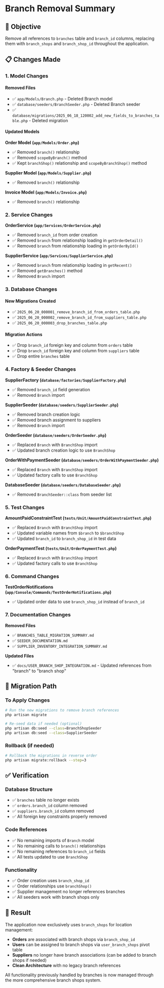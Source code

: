 # Branch Removal Summary

## 🎯 **Objective**
Remove all references to `branches` table and `branch_id` columns, replacing them with `branch_shops` and `branch_shop_id` throughout the application.

## 📋 **Changes Made**

### **1. Model Changes**

#### **Removed Files**
- ✅ `app/Models/Branch.php` - Deleted Branch model
- ✅ `database/seeders/BranchSeeder.php` - Deleted Branch seeder
- ✅ `database/migrations/2025_06_18_120002_add_new_fields_to_branches_table.php` - Deleted migration

#### **Updated Models**

**Order Model (`app/Models/Order.php`)**
- ✅ Removed `branch()` relationship
- ✅ Removed `scopeByBranch()` method
- ✅ Kept `branchShop()` relationship and `scopeByBranchShop()` method

**Supplier Model (`app/Models/Supplier.php`)**
- ✅ Removed `branch()` relationship

**Invoice Model (`app/Models/Invoice.php`)**
- ✅ Removed `branch()` relationship

### **2. Service Changes**

**OrderService (`app/Services/OrderService.php`)**
- ✅ Removed `branch_id` from order creation
- ✅ Removed `branch` from relationship loading in `getOrderDetail()`
- ✅ Removed `branch` from relationship loading in `getOrderById()`

**SupplierService (`app/Services/SupplierService.php`)**
- ✅ Removed `branch` from relationship loading in `getRecent()`
- ✅ Removed `getBranches()` method
- ✅ Removed `Branch` import

### **3. Database Changes**

#### **New Migrations Created**
- ✅ `2025_06_20_000001_remove_branch_id_from_orders_table.php`
- ✅ `2025_06_20_000002_remove_branch_id_from_suppliers_table.php`
- ✅ `2025_06_20_000003_drop_branches_table.php`

#### **Migration Actions**
- ✅ Drop `branch_id` foreign key and column from `orders` table
- ✅ Drop `branch_id` foreign key and column from `suppliers` table
- ✅ Drop entire `branches` table

### **4. Factory & Seeder Changes**

**SupplierFactory (`database/factories/SupplierFactory.php`)**
- ✅ Removed `branch_id` field generation
- ✅ Removed `Branch` import

**SupplierSeeder (`database/seeders/SupplierSeeder.php`)**
- ✅ Removed branch creation logic
- ✅ Removed branch assignment to suppliers
- ✅ Removed `Branch` import

**OrderSeeder (`database/seeders/OrderSeeder.php`)**
- ✅ Replaced `Branch` with `BranchShop` import
- ✅ Updated branch creation logic to use `BranchShop`

**OrderWithPaymentSeeder (`database/seeders/OrderWithPaymentSeeder.php`)**
- ✅ Replaced `Branch` with `BranchShop` import
- ✅ Updated factory calls to use `BranchShop`

**DatabaseSeeder (`database/seeders/DatabaseSeeder.php`)**
- ✅ Removed `BranchSeeder::class` from seeder list

### **5. Test Changes**

**AmountPaidConstraintTest (`tests/Unit/AmountPaidConstraintTest.php`)**
- ✅ Replaced `Branch` with `BranchShop` import
- ✅ Updated variable names from `$branch` to `$branchShop`
- ✅ Updated `branch_id` to `branch_shop_id` in test data

**OrderPaymentTest (`tests/Unit/OrderPaymentTest.php`)**
- ✅ Replaced `Branch` with `BranchShop` import
- ✅ Updated factory calls to use `BranchShop`

### **6. Command Changes**

**TestOrderNotifications (`app/Console/Commands/TestOrderNotifications.php`)**
- ✅ Updated order data to use `branch_shop_id` instead of `branch_id`

### **7. Documentation Changes**

**Removed Files**
- ✅ `BRANCHES_TABLE_MIGRATION_SUMMARY.md`
- ✅ `SEEDER_DOCUMENTATION.md`
- ✅ `SUPPLIER_INVENTORY_INTEGRATION_SUMMARY.md`

**Updated Files**
- ✅ `docs/USER_BRANCH_SHOP_INTEGRATION.md` - Updated references from "branch" to "branch shop"

## 🔄 **Migration Path**

### **To Apply Changes**
```bash
# Run the new migrations to remove branch references
php artisan migrate

# Re-seed data if needed (optional)
php artisan db:seed --class=BranchShopSeeder
php artisan db:seed --class=SupplierSeeder
```

### **Rollback (if needed)**
```bash
# Rollback the migrations in reverse order
php artisan migrate:rollback --step=3
```

## ✅ **Verification**

### **Database Structure**
- ✅ `branches` table no longer exists
- ✅ `orders.branch_id` column removed
- ✅ `suppliers.branch_id` column removed
- ✅ All foreign key constraints properly removed

### **Code References**
- ✅ No remaining imports of `Branch` model
- ✅ No remaining calls to `branch()` relationships
- ✅ No remaining references to `branch_id` fields
- ✅ All tests updated to use `BranchShop`

### **Functionality**
- ✅ Order creation uses `branch_shop_id`
- ✅ Order relationships use `branchShop()`
- ✅ Supplier management no longer references branches
- ✅ All seeders work with branch shops only

## 🎉 **Result**

The application now exclusively uses `branch_shops` for location management:
- **Orders** are associated with branch shops via `branch_shop_id`
- **Users** can be assigned to branch shops via `user_branch_shops` pivot table
- **Suppliers** no longer have branch associations (can be added to branch shops if needed)
- **Clean Architecture** with no legacy branch references

All functionality previously handled by branches is now managed through the more comprehensive branch shops system.
